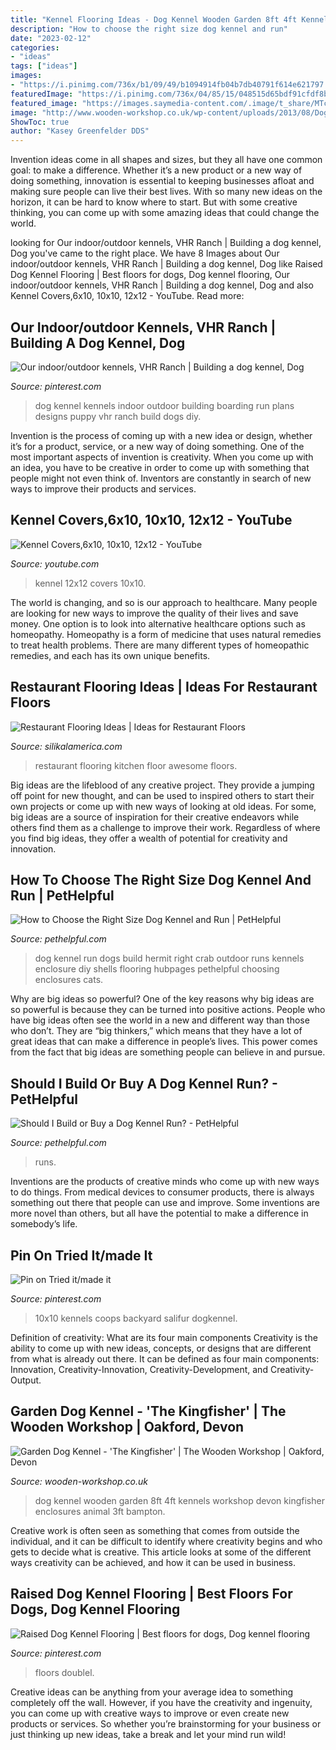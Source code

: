 ```yaml
---
title: "Kennel Flooring Ideas - Dog Kennel Wooden Garden 8ft 4ft Kennels Workshop Devon Kingfisher Enclosures Animal 3ft Bampton"
description: "How to choose the right size dog kennel and run"
date: "2023-02-12"
categories:
- "ideas"
tags: ["ideas"]
images:
- "https://i.pinimg.com/736x/b1/09/49/b1094914fb04b7db40791f614e621797.jpg"
featuredImage: "https://i.pinimg.com/736x/04/85/15/048515d65bdf91cfdf8b2599e7ea3818--kennel-ideas-dog-kennels.jpg"
featured_image: "https://images.saymedia-content.com/.image/t_share/MTc0OTY3Njk2NjgzOTAyOTQ0/dog-runs-build-or-buy-an-outdoor-dog-kennel-run.jpg"
image: "http://www.wooden-workshop.co.uk/wp-content/uploads/2013/08/Dog-Kennel-8ft-x-3ft-The-Wooden-Workshop-Bampton-Devon.jpg"
ShowToc: true
author: "Kasey Greenfelder DDS"
---
```



Invention ideas come in all shapes and sizes, but they all have one common goal: to make a difference. Whether it’s a new product or a new way of doing something, innovation is essential to keeping businesses afloat and making sure people can live their best lives. With so many new ideas on the horizon, it can be hard to know where to start. But with some creative thinking, you can come up with some amazing ideas that could change the world.

	

		
looking for Our indoor/outdoor kennels, VHR Ranch | Building a dog kennel, Dog you've came to the right place. We have 8 Images about Our indoor/outdoor kennels, VHR Ranch | Building a dog kennel, Dog like Raised Dog Kennel Flooring | Best floors for dogs, Dog kennel flooring, Our indoor/outdoor kennels, VHR Ranch | Building a dog kennel, Dog and also Kennel Covers,6x10, 10x10, 12x12 - YouTube. Read more:
		
    
## Our Indoor/outdoor Kennels, VHR Ranch | Building A Dog Kennel, Dog

<img loading=lazy src="https://i.pinimg.com/736x/04/85/15/048515d65bdf91cfdf8b2599e7ea3818--kennel-ideas-dog-kennels.jpg" onerror="this.onerror=null;this.src='https://tse1.mm.bing.net/th?id=OIP.G5BQaN4s2dQSNWK-sn6XrgHaEK&amp;pid=15.1';" alt="Our indoor/outdoor kennels, VHR Ranch | Building a dog kennel, Dog">

_Source: pinterest.com_

>dog kennel kennels indoor outdoor building boarding run plans designs puppy vhr ranch build dogs diy. 

	

Invention is the process of coming up with a new idea or design, whether it’s for a product, service, or a new way of doing something. One of the most important aspects of invention is creativity. When you come up with an idea, you have to be creative in order to come up with something that people might not even think of. Inventors are constantly in search of new ways to improve their products and services.

    
## Kennel Covers,6x10, 10x10, 12x12 - YouTube

<img loading=lazy src="https://i.ytimg.com/vi/2UD4AM-RkpA/maxresdefault.jpg" onerror="this.onerror=null;this.src='https://tse3.mm.bing.net/th?id=OIP.vEEFsoPxnCE6Vr-9TXBjUAHaEK&amp;pid=15.1';" alt="Kennel Covers,6x10, 10x10, 12x12 - YouTube">

_Source: youtube.com_

>kennel 12x12 covers 10x10. 

	

The world is changing, and so is our approach to healthcare. Many people are looking for new ways to improve the quality of their lives and save money. One option is to look into alternative healthcare options such as homeopathy. Homeopathy is a form of medicine that uses natural remedies to treat health problems. There are many different types of homeopathic remedies, and each has its own unique benefits.

    
## Restaurant Flooring Ideas | Ideas For Restaurant Floors

<img loading=lazy src="http://www.silikalamerica.com/blog/wp-content/uploads/2012/01/flooring-restaurant-ideas.jpg" onerror="this.onerror=null;this.src='https://tse1.mm.bing.net/th?id=OIP.Gle77VoFOSaY2FSFiVX7CgHaLG&amp;pid=15.1';" alt="Restaurant Flooring Ideas | Ideas for Restaurant Floors">

_Source: silikalamerica.com_

>restaurant flooring kitchen floor awesome floors. 

	

Big ideas are the lifeblood of any creative project. They provide a jumping off point for new thought, and can be used to inspired others to start their own projects or come up with new ways of looking at old ideas. For some, big ideas are a source of inspiration for their creative endeavors while others find them as a challenge to improve their work. Regardless of where you find big ideas, they offer a wealth of potential for creativity and innovation.

    
## How To Choose The Right Size Dog Kennel And Run | PetHelpful

<img loading=lazy src="https://usercontent2.hubstatic.com/1746013.jpg" onerror="this.onerror=null;this.src='https://tse4.mm.bing.net/th?id=OIP.9vFlKxNPW70XJAiG99Ss3gHaFM&amp;pid=15.1';" alt="How to Choose the Right Size Dog Kennel and Run | PetHelpful">

_Source: pethelpful.com_

>dog kennel run dogs build hermit right crab outdoor runs kennels enclosure diy shells flooring hubpages pethelpful choosing enclosures cats. 

	

Why are big ideas so powerful?
One of the key reasons why big ideas are so powerful is because they can be turned into positive actions. People who have big ideas often see the world in a new and different way than those who don’t. They are “big thinkers,” which means that they have a lot of great ideas that can make a difference in people’s lives. This power comes from the fact that big ideas are something people can believe in and pursue.

    
## Should I Build Or Buy A Dog Kennel Run? - PetHelpful

<img loading=lazy src="https://images.saymedia-content.com/.image/t_share/MTc0OTY3Njk2NjgzOTAyOTQ0/dog-runs-build-or-buy-an-outdoor-dog-kennel-run.jpg" onerror="this.onerror=null;this.src='https://tse3.mm.bing.net/th?id=OIP.9W6A-s_ExSeZ-9eqaKUxcAHaEG&amp;pid=15.1';" alt="Should I Build or Buy a Dog Kennel Run? - PetHelpful">

_Source: pethelpful.com_

>runs. 

	

Inventions are the products of creative minds who come up with new ways to do things. From medical devices to consumer products, there is always something out there that people can use and improve. Some inventions are more novel than others, but all have the potential to make a difference in somebody’s life.

    
## Pin On Tried It/made It

<img loading=lazy src="https://i.pinimg.com/736x/e7/f7/db/e7f7db8584e1606419dc2c29cf1968b4--x-dog-kennel-chicken-coop-out-of-dog-kennel.jpg" onerror="this.onerror=null;this.src='https://tse1.mm.bing.net/th?id=OIP.vGywY9QiNcOdcMFdTwHMAAHaJ3&amp;pid=15.1';" alt="Pin on Tried it/made it">

_Source: pinterest.com_

>10x10 kennels coops backyard salifur dogkennel. 

	

Definition of creativity: What are its four main components
Creativity is the ability to come up with new ideas, concepts, or designs that are different from what is already out there. It can be defined as four main components: Innovation, Creativity-Innovation, Creativity-Development, and Creativity-Output.

    
## Garden Dog Kennel - &#039;The Kingfisher&#039; | The Wooden Workshop | Oakford, Devon

<img loading=lazy src="http://www.wooden-workshop.co.uk/wp-content/uploads/2013/08/Dog-Kennel-8ft-x-3ft-The-Wooden-Workshop-Bampton-Devon.jpg" onerror="this.onerror=null;this.src='https://tse4.mm.bing.net/th?id=OIP.EmwdxqgCDLADT0_67nn8JwHaEK&amp;pid=15.1';" alt="Garden Dog Kennel - &#039;The Kingfisher&#039; | The Wooden Workshop | Oakford, Devon">

_Source: wooden-workshop.co.uk_

>dog kennel wooden garden 8ft 4ft kennels workshop devon kingfisher enclosures animal 3ft bampton. 

	

Creative work is often seen as something that comes from outside the individual, and it can be difficult to identify where creativity begins and who gets to decide what is creative. This article looks at some of the different ways creativity can be achieved, and how it can be used in business.

    
## Raised Dog Kennel Flooring | Best Floors For Dogs, Dog Kennel Flooring

<img loading=lazy src="https://i.pinimg.com/736x/b1/09/49/b1094914fb04b7db40791f614e621797.jpg" onerror="this.onerror=null;this.src='https://tse4.mm.bing.net/th?id=OIP.NUZsjCUPTKfnGvSynTQwqQHaE1&amp;pid=15.1';" alt="Raised Dog Kennel Flooring | Best floors for dogs, Dog kennel flooring">

_Source: pinterest.com_

>floors doublel. 

	

Creative ideas can be anything from your average idea to something completely off the wall. However, if you have the creativity and ingenuity, you can come up with creative ways to improve or even create new products or services. So whether you’re brainstorming for your business or just thinking up new ideas, take a break and let your mind run wild!

